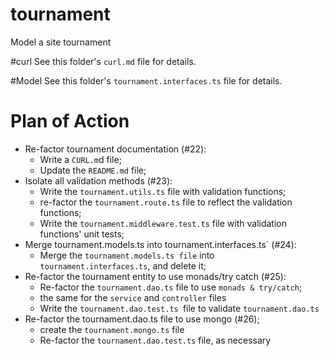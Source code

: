 # tournament
Model a site tournament

#curl
See this folder's `curl.md` file for details.

#Model
See this folder's `tournament.interfaces.ts` file for details.

# Plan of Action
- Re-factor tournament documentation (#22):
    - Write a `CURL.m`d file;
    - Update the `README.md` file;
- Isolate all validation methods (#23):
    - Write the `tournament.utils.ts` file with validation functions;
    - re-factor the `tournament.route.ts` file to reflect the validation functions;
    - Write the `tournament.middleware.test.ts` file with validation functions' unit tests;
- Merge tournament.models.ts into tournament.interfaces.ts` (#24):
    - Merge the `tournament.models.ts file` into `tournament.interfaces.ts`, and delete it;
- Re-factor the tournament entity to use monads/try catch (#25):
    - Re-factor the `tournament.dao.ts` file to use `monads & try/catch`;
    - the same for the `service` and `controller` files
    - Write the `tournament.dao.test.ts `file to validate `tournament.dao.ts`
- Re-factor the tournament.dao.ts file to use mongo (#26);
    - create the `tournament.mongo.ts` file
    - Re-factor the `tournament.dao.test.ts` file, as necessary